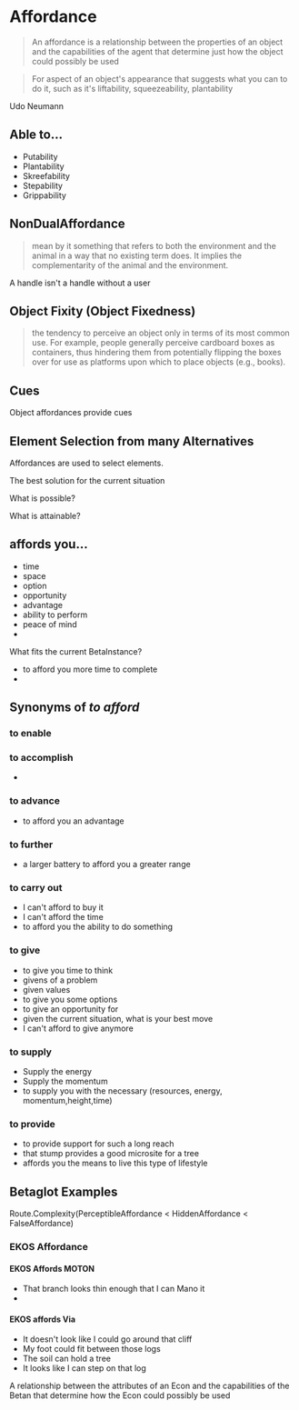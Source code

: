 # Affordance

> An affordance is a relationship between the properties of an object and the capabilities of the agent that determine just how the object could possibly be used

> For aspect of an object's appearance that suggests what you can to do it, such as it's liftability, squeezeability, plantability

Udo Neumann

## Able to...

- Putability
- Plantability
- Skreefability
- Stepability
- Grippability

## NonDualAffordance

> mean by it something that refers to both the environment and the animal in a way that no existing term does. It implies the complementarity of the animal and the environment.

A handle isn't a handle without a user

## Object Fixity (Object Fixedness)

> the tendency to perceive an object only in terms of its most common use. For example, people generally perceive cardboard boxes as containers, thus hindering them from potentially flipping the boxes over for use as platforms upon which to place objects (e.g., books).

## Cues

Object affordances provide cues

## Element Selection from many Alternatives

Affordances are used to select elements.

The best solution for the current situation

What is possible?

What is attainable?

## affords you...

- time
- space
- option
- opportunity
- advantage
- ability to perform
- peace of mind
-

What fits the current BetaInstance?

- to afford you more time to complete
-

## Synonyms of *to afford*

### to enable

### to accomplish

-

### to advance

- to afford you an advantage

### to further

- a larger battery to afford you a greater range

### to carry out

- I can't afford to buy it
- I can't afford the time
- to afford you the ability to do something

### to give

- to give you time to think
- givens of a problem
- given values
- to give you some options
- to give an opportunity for
- given the current situation, what is your best move
- I can't afford to give anymore

### to supply

- Supply the energy
- Supply the momentum
- to supply you with the necessary (resources, energy, momentum,height,time)

### to provide

- to provide support for such a long reach
- that stump provides a good microsite for a tree
- affords you the means to live this type of lifestyle

## Betaglot Examples

Route.Complexity(PerceptibleAffordance < HiddenAffordance < FalseAffordance)

### EKOS Affordance

#### EKOS Affords MOTON

- That branch looks thin enough that I can Mano it
-

#### EKOS affords Via

- It doesn't look like I could go around that cliff
- My foot could fit between those logs
- The soil can hold a tree
- It looks like I can step on that log

A relationship between the attributes of an Econ and the capabilities of the Betan that determine how the Econ could possibly be used
